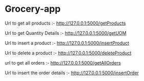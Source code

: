 # Grocery-app

Url to get all products :- http://127.0.0.1:5000/getProducts

Url to get Quantity Details :- http://127.0.0.1:5000/getUOM

Url to insert a product :- http://127.0.0.1:5000/insertProduct

Url to delete a product  :- http://127.0.0.1:5000/deleteProduct

url to get all orders :- http://127.0.0.1:5000/getAllOrders

Url to insert the order details :- http://127.0.0.1:5000/insertOrder

